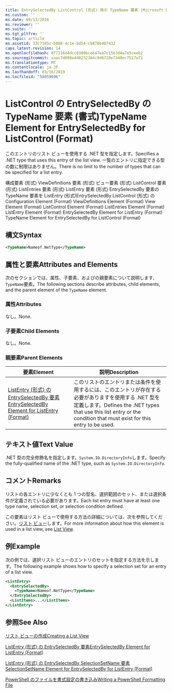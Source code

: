 ```yaml
---
title: EntrySelectedBy ListControl (形式) 用の TypeName 要素 |Microsoft Docs
ms.custom: ''
ms.date: 09/13/2016
ms.reviewer: ''
ms.suite: ''
ms.tgt_pltfrm: ''
ms.topic: article
ms.assetid: 33c7345c-b808-4c1e-bd54-cb870b407432
caps.latest.revision: 14
ms.openlocfilehash: 0f7216d4dcc0380bceb47ea7c15b3d4a7e5ceeb2
ms.sourcegitcommit: caac7d098a448232304c9d6728e7340ec7517a71
ms.translationtype: MT
ms.contentlocale: ja-JP
ms.lasthandoff: 03/16/2019
ms.locfileid: "58059696"
---
```

# <a name="typename-element-for-entryselectedby-for-listcontrol-format"></a><span data-ttu-id="3822d-102">ListControl の EntrySelectedBy の TypeName 要素 (書式)</span><span class="sxs-lookup"><span data-stu-id="3822d-102">TypeName Element for EntrySelectedBy for ListControl (Format)</span></span>

<span data-ttu-id="3822d-103">このエントリのリスト ビューを使用する .NET 型を指定します。</span><span class="sxs-lookup"><span data-stu-id="3822d-103">Specifies a .NET type that uses this entry of the list view.</span></span> <span data-ttu-id="3822d-104">一覧のエントリに指定できる型の数に制限はありません。</span><span class="sxs-lookup"><span data-stu-id="3822d-104">There is no limit to the number of types that can be specified for a list entry.</span></span>

<span data-ttu-id="3822d-105">構成要素 (形式) ViewDefinitions 要素 (形式) ビュー要素 (形式) ListControl 要素 (形式) ListEntries 要素 (形式) ListEntry 要素 (形式) EntrySelectedBy 要素の TypeName 要素を ListEntry (形式)EntrySelectedBy ListControl (形式) の</span><span class="sxs-lookup"><span data-stu-id="3822d-105">Configuration Element (Format) ViewDefinitions Element (Format) View Element (Format) ListControl Element (Format) ListEntries Element (Format) ListEntry Element (Format) EntrySelectedBy Element for ListEntry (Format) TypeName Element for EntrySelectedBy for ListControl (Format)</span></span>

## <a name="syntax"></a><span data-ttu-id="3822d-106">構文</span><span class="sxs-lookup"><span data-stu-id="3822d-106">Syntax</span></span>

```xml
<TypeName>Nameof.NetType</TypeName>
```

## <a name="attributes-and-elements"></a><span data-ttu-id="3822d-107">属性と要素</span><span class="sxs-lookup"><span data-stu-id="3822d-107">Attributes and Elements</span></span>

<span data-ttu-id="3822d-108">次のセクションでは、属性、子要素、およびの親要素について説明します、`TypeName`要素。</span><span class="sxs-lookup"><span data-stu-id="3822d-108">The following sections describe attributes, child elements, and the parent element of the `TypeName` element.</span></span>

### <a name="attributes"></a><span data-ttu-id="3822d-109">属性</span><span class="sxs-lookup"><span data-stu-id="3822d-109">Attributes</span></span>

<span data-ttu-id="3822d-110">なし。</span><span class="sxs-lookup"><span data-stu-id="3822d-110">None.</span></span>

### <a name="child-elements"></a><span data-ttu-id="3822d-111">子要素</span><span class="sxs-lookup"><span data-stu-id="3822d-111">Child Elements</span></span>

<span data-ttu-id="3822d-112">なし。</span><span class="sxs-lookup"><span data-stu-id="3822d-112">None.</span></span>

### <a name="parent-elements"></a><span data-ttu-id="3822d-113">親要素</span><span class="sxs-lookup"><span data-stu-id="3822d-113">Parent Elements</span></span>

|<span data-ttu-id="3822d-114">要素</span><span class="sxs-lookup"><span data-stu-id="3822d-114">Element</span></span>|<span data-ttu-id="3822d-115">説明</span><span class="sxs-lookup"><span data-stu-id="3822d-115">Description</span></span>|
|-------------|-----------------|
|[<span data-ttu-id="3822d-116">ListEntry (形式) の EntrySelectedBy 要素</span><span class="sxs-lookup"><span data-stu-id="3822d-116">EntrySelectedBy Element for ListEntry (Format)</span></span>](./entryselectedby-element-for-listentry-for-listcontrol-format.md)|<span data-ttu-id="3822d-117">このリストのエントリまたは条件を使用するには、このエントリが存在する必要がありますを使用する .NET 型を定義します。</span><span class="sxs-lookup"><span data-stu-id="3822d-117">Defines the .NET types that use this list entry or the condition that must exist for this entry to be used.</span></span>|

## <a name="text-value"></a><span data-ttu-id="3822d-118">テキスト値</span><span class="sxs-lookup"><span data-stu-id="3822d-118">Text Value</span></span>

<span data-ttu-id="3822d-119">.NET 型の完全修飾名を指定します。`System.IO.DirectoryInfo`します。</span><span class="sxs-lookup"><span data-stu-id="3822d-119">Specify the fully-qualified name of the .NET type, such as `System.IO.DirectoryInfo`.</span></span>

## <a name="remarks"></a><span data-ttu-id="3822d-120">コメント</span><span class="sxs-lookup"><span data-stu-id="3822d-120">Remarks</span></span>

<span data-ttu-id="3822d-121">リストの各エントリに少なくとも 1 つの型名、選択範囲のセット、または選択条件が定義されている必要があります。</span><span class="sxs-lookup"><span data-stu-id="3822d-121">Each list entry must have at least one type name, selection set, or selection condition defined.</span></span>

<span data-ttu-id="3822d-122">この要素はリスト ビューで使用する方法の詳細については、次を参照してください。[リスト ビュー](./creating-a-list-view.md)します。</span><span class="sxs-lookup"><span data-stu-id="3822d-122">For more information about how this element is used in a list view, see [List View](./creating-a-list-view.md).</span></span>

## <a name="example"></a><span data-ttu-id="3822d-123">例</span><span class="sxs-lookup"><span data-stu-id="3822d-123">Example</span></span>

<span data-ttu-id="3822d-124">次の例では、選択リスト ビューのエントリのセットを指定する方法を示します。</span><span class="sxs-lookup"><span data-stu-id="3822d-124">The following example shows how to specify a selection set for an entry of a list view.</span></span>

```xml
<ListEntry>
  <EntrySelectedBy>
    <TypeName>Nameof.NetType</TypeName>
  </EntrySelectedBy>
  <ListItems>...</ListItems>
</ListEntry>
```

## <a name="see-also"></a><span data-ttu-id="3822d-125">参照</span><span class="sxs-lookup"><span data-stu-id="3822d-125">See Also</span></span>

[<span data-ttu-id="3822d-126">リスト ビューの作成</span><span class="sxs-lookup"><span data-stu-id="3822d-126">Creating a List View</span></span>](./creating-a-list-view.md)

[<span data-ttu-id="3822d-127">ListEntry (形式) の EntrySelectedBy 要素</span><span class="sxs-lookup"><span data-stu-id="3822d-127">EntrySelectedBy Element for ListEntry (Format)</span></span>](./entryselectedby-element-for-listentry-for-listcontrol-format.md)

[<span data-ttu-id="3822d-128">ListEntry (形式) の EntrySelectedBy SelectionSetName 要素</span><span class="sxs-lookup"><span data-stu-id="3822d-128">SelectionSetName Element for EntrySelectedBy for ListEntry (Format)</span></span>](./selectionsetname-element-for-entryselectedby-for-listcontrol-format.md)

[<span data-ttu-id="3822d-129">PowerShell のファイルを書式設定の書き込み</span><span class="sxs-lookup"><span data-stu-id="3822d-129">Writing a PowerShell Formatting File</span></span>](./writing-a-powershell-formatting-file.md)
